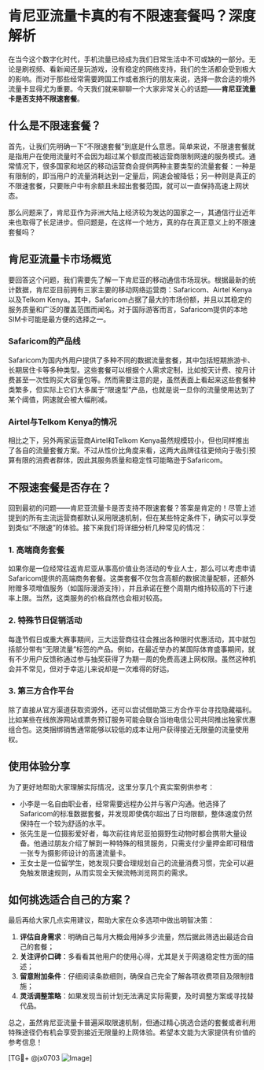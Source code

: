 # 肯尼亚流量卡真的有不限速套餐吗？深度解析

在当今这个数字化时代，手机流量已经成为我们日常生活中不可或缺的一部分。无论是刷视频、看新闻还是玩游戏，没有稳定的网络支持，我们的生活都会受到极大的影响。而对于那些经常需要跨国工作或者旅行的朋友来说，选择一款合适的境外流量卡显得尤为重要。今天我们就来聊聊一个大家非常关心的话题——**肯尼亚流量卡是否支持不限速套餐**。

## 什么是不限速套餐？

首先，让我们先明确一下“不限速套餐”到底是什么意思。简单来说，不限速套餐就是指用户在使用流量时不会因为超过某个额度而被运营商限制网速的服务模式。通常情况下，很多国家和地区的移动运营商会提供两种主要类型的流量套餐：一种是有限制的，即当用户的流量消耗达到一定量后，网速会被降低；另一种则是真正的不限速套餐，只要账户中有余额且未超出套餐范围，就可以一直保持高速上网状态。

那么问题来了，肯尼亚作为非洲大陆上经济较为发达的国家之一，其通信行业近年来也取得了长足进步。但问题是，在这样一个地方，真的存在真正意义上的不限速套餐吗？

## 肯尼亚流量卡市场概览

要回答这个问题，我们需要先了解一下肯尼亚的移动通信市场现状。根据最新的统计数据，肯尼亚目前拥有三家主要的移动网络运营商：Safaricom、Airtel Kenya以及Telkom Kenya。其中，Safaricom占据了最大的市场份额，并且以其稳定的服务质量和广泛的覆盖范围而闻名。对于国际游客而言，Safaricom提供的本地SIM卡可能是最方便的选择之一。

### Safaricom的产品线

Safaricom为国内外用户提供了多种不同的数据流量套餐，其中包括短期旅游卡、长期居住卡等多种类型。这些套餐可以根据个人需求定制，比如按天计费、按月计费甚至一次性购买大容量包等。然而需要注意的是，虽然表面上看起来这些套餐种类繁多，但实际上它们大多属于“限速型”产品，也就是说一旦你的流量使用达到了某个阈值，网速就会被大幅削减。

### Airtel与Telkom Kenya的情况

相比之下，另外两家运营商Airtel和Telkom Kenya虽然规模较小，但也同样推出了各自的流量套餐方案。不过从性价比角度来看，这两大品牌往往更倾向于吸引预算有限的消费者群体，因此其服务质量和稳定性可能略逊于Safaricom。

## 不限速套餐是否存在？

回到最初的问题——肯尼亚流量卡是否支持不限速套餐？答案是肯定的！尽管上述提到的所有主流运营商都默认采用限速机制，但在某些特定条件下，确实可以享受到类似“不限速”的体验。接下来我们将详细分析几种常见的情况：

### 1. 高端商务套餐

如果你是一位经常往返肯尼亚从事高价值业务活动的专业人士，那么可以考虑申请Safaricom提供的高端商务套餐。这类套餐不仅包含高额的数据流量配额，还额外附赠多项增值服务（如国际漫游支持），并且承诺在整个周期内维持较高的下行速率上限。当然，这类服务的价格自然也会相对较高。

### 2. 特殊节日促销活动

每逢节假日或重大赛事期间，三大运营商往往会推出各种限时优惠活动，其中就包括部分带有“无限流量”标签的产品。例如，在最近举办的某国际体育盛事期间，就有不少用户反馈称通过参与抽奖获得了为期一周的免费高速上网权限。虽然这种机会并不常见，但对于幸运儿来说却是一次难得的好运。

### 3. 第三方合作平台

除了直接从官方渠道获取资源外，还可以尝试借助第三方合作平台寻找隐藏福利。比如某些在线旅游网站或票务预订服务可能会联合当地电信公司共同推出独家优惠组合包。这类捆绑销售通常能够以较低的成本让用户获得接近无限量的流量使用权。

## 使用体验分享

为了更好地帮助大家理解实际情况，这里分享几个真实案例供参考：

- 小李是一名自由职业者，经常需要远程办公并与客户沟通。他选择了Safaricom的标准数据套餐，并发现即使偶尔超出了日均限额，整体速度仍然保持在一个较为舒适的水平。
- 张先生是一位摄影爱好者，每次前往肯尼亚拍摄野生动物时都会携带大量设备。他通过朋友介绍了解到一种特殊的租赁服务，只需支付少量押金即可租借一张专为摄影师设计的高速流量卡。
- 王女士是一位留学生，她发现只要合理规划自己的流量消费习惯，完全可以避免触发限速规则，从而实现全天候流畅浏览网页的需求。

## 如何挑选适合自己的方案？

最后再给大家几点实用建议，帮助大家在众多选项中做出明智决策：

1. **评估自身需求**：明确自己每月大概会用掉多少流量，然后据此筛选出最适合自己的套餐；
2. **关注评价口碑**：多看看其他用户的使用心得，尤其是关于网速稳定性方面的描述；
3. **留意附加条件**：仔细阅读条款细则，确保自己完全了解各项收费项目及限制措施；
4. **灵活调整策略**：如果发现当前计划无法满足实际需要，及时调整方案或寻找替代品。

总之，虽然肯尼亚流量卡普遍采取限速机制，但通过精心挑选合适的套餐或者利用特殊途径仍有机会享受到接近无限量的上网体验。希望本文能为大家提供有价值的参考信息！

[TG💪+ @jx0703 ![Image](https://github.com/user-attachments/assets/dbca1d08-cadb-493c-b0ec-ad6f7a83f270)]